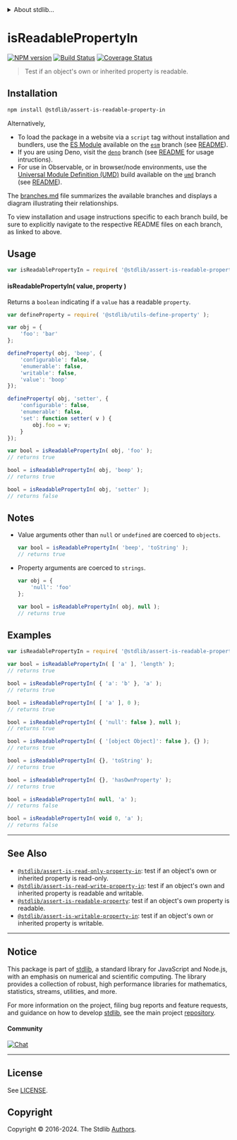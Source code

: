 <!--

@license Apache-2.0

Copyright (c) 2018 The Stdlib Authors.

Licensed under the Apache License, Version 2.0 (the "License");
you may not use this file except in compliance with the License.
You may obtain a copy of the License at

   http://www.apache.org/licenses/LICENSE-2.0

Unless required by applicable law or agreed to in writing, software
distributed under the License is distributed on an "AS IS" BASIS,
WITHOUT WARRANTIES OR CONDITIONS OF ANY KIND, either express or implied.
See the License for the specific language governing permissions and
limitations under the License.

-->


<details>
  <summary>
    About stdlib...
  </summary>
  <p>We believe in a future in which the web is a preferred environment for numerical computation. To help realize this future, we've built stdlib. stdlib is a standard library, with an emphasis on numerical and scientific computation, written in JavaScript (and C) for execution in browsers and in Node.js.</p>
  <p>The library is fully decomposable, being architected in such a way that you can swap out and mix and match APIs and functionality to cater to your exact preferences and use cases.</p>
  <p>When you use stdlib, you can be absolutely certain that you are using the most thorough, rigorous, well-written, studied, documented, tested, measured, and high-quality code out there.</p>
  <p>To join us in bringing numerical computing to the web, get started by checking us out on <a href="https://github.com/stdlib-js/stdlib">GitHub</a>, and please consider <a href="https://opencollective.com/stdlib">financially supporting stdlib</a>. We greatly appreciate your continued support!</p>
</details>

# isReadablePropertyIn

[![NPM version][npm-image]][npm-url] [![Build Status][test-image]][test-url] [![Coverage Status][coverage-image]][coverage-url] <!-- [![dependencies][dependencies-image]][dependencies-url] -->

> Test if an object's own or inherited property is readable.

<section class="installation">

## Installation

```bash
npm install @stdlib/assert-is-readable-property-in
```

Alternatively,

-   To load the package in a website via a `script` tag without installation and bundlers, use the [ES Module][es-module] available on the [`esm`][esm-url] branch (see [README][esm-readme]).
-   If you are using Deno, visit the [`deno`][deno-url] branch (see [README][deno-readme] for usage intructions).
-   For use in Observable, or in browser/node environments, use the [Universal Module Definition (UMD)][umd] build available on the [`umd`][umd-url] branch (see [README][umd-readme]).

The [branches.md][branches-url] file summarizes the available branches and displays a diagram illustrating their relationships.

To view installation and usage instructions specific to each branch build, be sure to explicitly navigate to the respective README files on each branch, as linked to above.

</section>

<section class="usage">

## Usage

```javascript
var isReadablePropertyIn = require( '@stdlib/assert-is-readable-property-in' );
```

#### isReadablePropertyIn( value, property )

Returns a `boolean` indicating if a `value` has a readable `property`.

<!-- eslint-disable no-restricted-syntax -->

```javascript
var defineProperty = require( '@stdlib/utils-define-property' );

var obj = {
    'foo': 'bar'
};

defineProperty( obj, 'beep', {
    'configurable': false,
    'enumerable': false,
    'writable': false,
    'value': 'boop'
});

defineProperty( obj, 'setter', {
    'configurable': false,
    'enumerable': false,
    'set': function setter( v ) {
        obj.foo = v;
    }
});

var bool = isReadablePropertyIn( obj, 'foo' );
// returns true

bool = isReadablePropertyIn( obj, 'beep' );
// returns true

bool = isReadablePropertyIn( obj, 'setter' );
// returns false
```

</section>

<!-- /.usage -->

<section class="notes">

## Notes

-   Value arguments other than `null` or `undefined` are coerced to `objects`.

    ```javascript
    var bool = isReadablePropertyIn( 'beep', 'toString' );
    // returns true
    ```

-   Property arguments are coerced to `strings`.

    ```javascript
    var obj = {
        'null': 'foo'
    };

    var bool = isReadablePropertyIn( obj, null );
    // returns true
    ```

</section>

<!-- /.notes -->

<section class="examples">

## Examples

<!-- eslint-disable object-curly-newline -->

<!-- eslint no-undef: "error" -->

```javascript
var isReadablePropertyIn = require( '@stdlib/assert-is-readable-property-in' );

var bool = isReadablePropertyIn( [ 'a' ], 'length' );
// returns true

bool = isReadablePropertyIn( { 'a': 'b' }, 'a' );
// returns true

bool = isReadablePropertyIn( [ 'a' ], 0 );
// returns true

bool = isReadablePropertyIn( { 'null': false }, null );
// returns true

bool = isReadablePropertyIn( { '[object Object]': false }, {} );
// returns true

bool = isReadablePropertyIn( {}, 'toString' );
// returns true

bool = isReadablePropertyIn( {}, 'hasOwnProperty' );
// returns true

bool = isReadablePropertyIn( null, 'a' );
// returns false

bool = isReadablePropertyIn( void 0, 'a' );
// returns false
```

</section>

<!-- /.examples -->

<!-- Section for related `stdlib` packages. Do not manually edit this section, as it is automatically populated. -->

<section class="related">

* * *

## See Also

-   <span class="package-name">[`@stdlib/assert-is-read-only-property-in`][@stdlib/assert/is-read-only-property-in]</span><span class="delimiter">: </span><span class="description">test if an object's own or inherited property is read-only.</span>
-   <span class="package-name">[`@stdlib/assert-is-read-write-property-in`][@stdlib/assert/is-read-write-property-in]</span><span class="delimiter">: </span><span class="description">test if an object's own and inherited property is readable and writable.</span>
-   <span class="package-name">[`@stdlib/assert-is-readable-property`][@stdlib/assert/is-readable-property]</span><span class="delimiter">: </span><span class="description">test if an object's own property is readable.</span>
-   <span class="package-name">[`@stdlib/assert-is-writable-property-in`][@stdlib/assert/is-writable-property-in]</span><span class="delimiter">: </span><span class="description">test if an object's own or inherited property is writable.</span>

</section>

<!-- /.related -->

<!-- Section for all links. Make sure to keep an empty line after the `section` element and another before the `/section` close. -->


<section class="main-repo" >

* * *

## Notice

This package is part of [stdlib][stdlib], a standard library for JavaScript and Node.js, with an emphasis on numerical and scientific computing. The library provides a collection of robust, high performance libraries for mathematics, statistics, streams, utilities, and more.

For more information on the project, filing bug reports and feature requests, and guidance on how to develop [stdlib][stdlib], see the main project [repository][stdlib].

#### Community

[![Chat][chat-image]][chat-url]

---

## License

See [LICENSE][stdlib-license].


## Copyright

Copyright &copy; 2016-2024. The Stdlib [Authors][stdlib-authors].

</section>

<!-- /.stdlib -->

<!-- Section for all links. Make sure to keep an empty line after the `section` element and another before the `/section` close. -->

<section class="links">

[npm-image]: http://img.shields.io/npm/v/@stdlib/assert-is-readable-property-in.svg
[npm-url]: https://npmjs.org/package/@stdlib/assert-is-readable-property-in

[test-image]: https://github.com/stdlib-js/assert-is-readable-property-in/actions/workflows/test.yml/badge.svg?branch=v0.2.0
[test-url]: https://github.com/stdlib-js/assert-is-readable-property-in/actions/workflows/test.yml?query=branch:v0.2.0

[coverage-image]: https://img.shields.io/codecov/c/github/stdlib-js/assert-is-readable-property-in/main.svg
[coverage-url]: https://codecov.io/github/stdlib-js/assert-is-readable-property-in?branch=main

<!--

[dependencies-image]: https://img.shields.io/david/stdlib-js/assert-is-readable-property-in.svg
[dependencies-url]: https://david-dm.org/stdlib-js/assert-is-readable-property-in/main

-->

[chat-image]: https://img.shields.io/gitter/room/stdlib-js/stdlib.svg
[chat-url]: https://app.gitter.im/#/room/#stdlib-js_stdlib:gitter.im

[stdlib]: https://github.com/stdlib-js/stdlib

[stdlib-authors]: https://github.com/stdlib-js/stdlib/graphs/contributors

[umd]: https://github.com/umdjs/umd
[es-module]: https://developer.mozilla.org/en-US/docs/Web/JavaScript/Guide/Modules

[deno-url]: https://github.com/stdlib-js/assert-is-readable-property-in/tree/deno
[deno-readme]: https://github.com/stdlib-js/assert-is-readable-property-in/blob/deno/README.md
[umd-url]: https://github.com/stdlib-js/assert-is-readable-property-in/tree/umd
[umd-readme]: https://github.com/stdlib-js/assert-is-readable-property-in/blob/umd/README.md
[esm-url]: https://github.com/stdlib-js/assert-is-readable-property-in/tree/esm
[esm-readme]: https://github.com/stdlib-js/assert-is-readable-property-in/blob/esm/README.md
[branches-url]: https://github.com/stdlib-js/assert-is-readable-property-in/blob/main/branches.md

[stdlib-license]: https://raw.githubusercontent.com/stdlib-js/assert-is-readable-property-in/main/LICENSE

<!-- <related-links> -->

[@stdlib/assert/is-read-only-property-in]: https://github.com/stdlib-js/assert-is-read-only-property-in

[@stdlib/assert/is-read-write-property-in]: https://github.com/stdlib-js/assert-is-read-write-property-in

[@stdlib/assert/is-readable-property]: https://github.com/stdlib-js/assert-is-readable-property

[@stdlib/assert/is-writable-property-in]: https://github.com/stdlib-js/assert-is-writable-property-in

<!-- </related-links> -->

</section>

<!-- /.links -->

